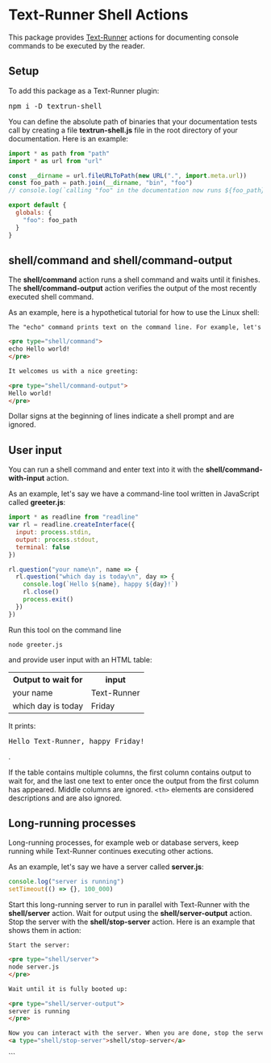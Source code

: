 # Text-Runner Shell Actions

This package provides [Text-Runner](https://github.com/kevgo/text-runner)
actions for documenting console commands to be executed by the reader.

## Setup

To add this package as a Text-Runner plugin:

<pre type="npm/install">
npm i -D textrun-shell
</pre>

<!-- TODO: verify this somehow -->

You can define the absolute path of binaries that your documentation tests call
by creating a file **textrun-shell.js** file in the root directory of your
documentation. Here is an example:

```js
import * as path from "path"
import * as url from "url"

const __dirname = url.fileURLToPath(new URL(".", import.meta.url))
const foo_path = path.join(__dirname, "bin", "foo")
// console.log(`calling "foo" in the documentation now runs ${foo_path}`)

export default {
  globals: {
    "foo": foo_path
  }
}
```

## shell/command and shell/command-output

The <b type="action/name-full">shell/command</b> action runs a shell command and
waits until it finishes. The <b type="action/name-full">shell/command-output</b>
action verifies the output of the most recently executed shell command.

As an example, here is a hypothetical tutorial for how to use the Linux shell:

<a type="extension/runnable-region">

```md
The "echo" command prints text on the command line. For example, let's run:

<pre type="shell/command">
echo Hello world!
</pre>

It welcomes us with a nice greeting:

<pre type="shell/command-output">
Hello world!
</pre>
```

</a>

Dollar signs at the beginning of lines indicate a shell prompt and are ignored.

## User input

You can run a shell command and enter text into it with the
<b type="action/name-full">shell/command-with-input</b> action.

<a type="workspace/new-file">

As an example, let's say we have a command-line tool written in JavaScript
called **greeter.js**:

```js
import * as readline from "readline"
var rl = readline.createInterface({
  input: process.stdin,
  output: process.stdout,
  terminal: false
})

rl.question("your name\n", name => {
  rl.question("which day is today\n", day => {
    console.log(`Hello ${name}, happy ${day}!`)
    rl.close()
    process.exit()
  })
})
```

</a>

<a type="shell/command-with-input">

Run this tool on the command line

```
node greeter.js
```

and provide user input with an HTML table:

<table>
  <tr>
    <th>Output to wait for</th>
    <th>input</th>
  </tr>
  <tr>
    <td>your name</td>
    <td>Text-Runner</td>
  </tr>
  <tr>
    <td>which day is today</td>
    <td>Friday</td>
  </tr>
</table>

</a>

It prints:

<pre type="shell/command-output">
Hello Text-Runner, happy Friday!
</pre>.

If the table contains multiple columns, the first column contains output to wait
for, and the last one text to enter once the output from the first column has
appeared. Middle columns are ignored. `<th>` elements are considered
descriptions and are also ignored.

## Long-running processes

Long-running processes, for example web or database servers, keep running while
Text-Runner continues executing other actions.

<a type="workspace/new-file">

As an example, let's say we have a server called **server.js**:

```js
console.log("server is running")
setTimeout(() => {}, 100_000)
```

</a>

Start this long-running server to run in parallel with Text-Runner with the
<b type="action/name-full">shell/server</b> action. Wait for output using the
<b type="action/name-full">shell/server-output</b> action. Stop the server with
the <b type="action/name-full">shell/stop-server</b> action. Here is an example
that shows them in action:

<a type="extension/runnable-region">

```html
Start the server:

<pre type="shell/server">
node server.js
</pre>

Wait until it is fully booted up:

<pre type="shell/server-output">
server is running
</pre>

Now you can interact with the server. When you are done, stop the server:
<a type="shell/stop-server">shell/stop-server</a>
```

</a>
```
